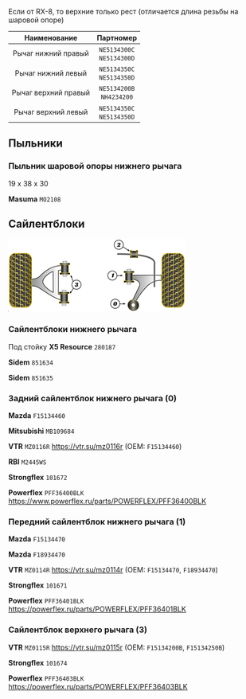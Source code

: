 Если от RX-8, то верхние только рест (отличается длина резьбы на шаровой опоре)

| Наименование | Партномер |
|:-:|:-:|
| Рычаг нижний правый | `NE5134300C`<br>`NE5134300D` |
| Рычаг нижний левый | `NE5134350C`<br>`NE5134350D` |
| Рычаг верхний правый | `NE5134200B`<br>`NH4234200` |
| Рычаг верхний левый | `NE5134350C`<br>`NE5134350D` |

## Пыльники

### Пыльник шаровой опоры нижнего рычага

19 x 38 x 30

__Masuma__ `MO2108`

## Сайлентблоки

![alt text](img/Powerflex_front.png)

### Сайлентблоки нижнего рычага

Под стойку __X5 Resource__ `280187`

__Sidem__ `851634`

__Sidem__ `851635`

### Задний сайлентблок нижнего рычага (0)

__Mazda__ `F15134460`

__Mitsubishi__ `MB109684`

__VTR__ `MZ0116R` https://vtr.su/mz0116r (OEM: `F15134460`)

__RBI__ `M2445WS`

__Strongflex__ `101672`

__Powerflex__ `PFF36400BLK` https://www.powerflex.ru/parts/POWERFLEX/PFF36400BLK

### Передний сайлентблок нижнего рычага (1)

__Mazda__ `F15134470`

__Mazda__ `F18934470`

__VTR__ `MZ0114R` https://vtr.su/mz0114r (OEM: `F15134470`, `F18934470`)

__Strongflex__ `101671`

__Powerflex__ `PFF36401BLK` https://powerflex.ru/parts/POWERFLEX/PFF36401BLK

### Сайлентблок верхнего рычага (3)

__VTR__ `MZ0115R` https://vtr.su/mz0115r (OEM: `F15134200B`, `F15134250B`)

__Strongflex__ `101674`

__Powerflex__ `PFF36403BLK` https://powerflex.ru/parts/POWERFLEX/PFF36403BLK